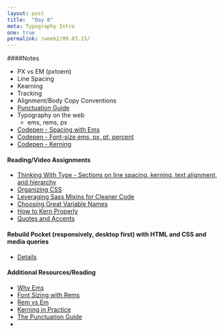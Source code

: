 ```yaml
---
layout: post
title:  "Day 8"
meta: Typography Intro 
one: true
permalink: /week2/09.03.15/
---
```

####Notes
- PX vs EM (pxtoem)
- Line Spacing
- Kearning
- Tracking
- Alignment/Body Copy Conventions
- [Punctuation Guide](http://www.thepunctuationguide.com/em-dash.html)
- Typography on the web
    + ems, rems, px
- [Codepen - Spacing with Ems](http://codepen.io/abbylarner/pen/VvYmvG)
- [Codepen - Font-size ems, px, pt, percent](http://codepen.io/abbylarner/pen/rOaMRW)
- [Codepen - Kerning](http://codepen.io/abbylarner/pen/rOamBj)

#### Reading/Video Assignments
- [Thinking With Type - Sections on line spacing, kerning, text alignment, and hierarchy](http://thinkingwithtype.com/contents/text/#Line_Spacing)
- [Organizing CSS](https://mattstauffer.co/blog/organizing-css-oocss-smacss-and-bem)
- [Leveraging Sass Mixins for Cleaner Code](http://thesassway.com/intermediate/leveraging-sass-mixins-for-cleaner-code)
- [Choosing Great Variable Names](http://thesassway.com/beginner/variable-naming)
- [How to Kern Properly](http://paper-leaf.com/blog/2012/05/how-to-kern-properly-essential-tips-resources/)
- [Quotes and Accents](http://quotesandaccents.com/)

#### Rebuild Pocket (responsively, desktop first) with HTML and CSS and media queries
- [Details](/09.03.15/rebuild-twitter/)

#### Additional Resources/Reading
- [Why Ems](https://css-tricks.com/why-ems/)
- [Font Sizing with Rems](http://snook.ca/archives/html_and_css/font-size-with-rem)
- [Rem vs Em](https://j.eremy.net/confused-about-rem-and-em/)
- [Kerning in Practice](http://www.webdesignerdepot.com/2012/07/kerning-in-practice-beware-odd-letter-spacing/)
- [The Punctuation Guide](http://www.thepunctuationguide.com/em-dash.html)
- 


